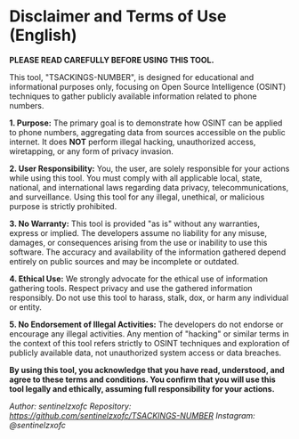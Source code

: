 # Disclaimer and Terms of Use (English)

**PLEASE READ CAREFULLY BEFORE USING THIS TOOL.**

This tool, "TSACKINGS-NUMBER", is designed for educational and informational purposes only, focusing on Open Source Intelligence (OSINT) techniques to gather publicly available information related to phone numbers. 

**1. Purpose:** The primary goal is to demonstrate how OSINT can be applied to phone numbers, aggregating data from sources accessible on the public internet. It does **NOT** perform illegal hacking, unauthorized access, wiretapping, or any form of privacy invasion.

**2. User Responsibility:** You, the user, are solely responsible for your actions while using this tool. You must comply with all applicable local, state, national, and international laws regarding data privacy, telecommunications, and surveillance. Using this tool for any illegal, unethical, or malicious purpose is strictly prohibited.

**3. No Warranty:** This tool is provided "as is" without any warranties, express or implied. The developers assume no liability for any misuse, damages, or consequences arising from the use or inability to use this software. The accuracy and availability of the information gathered depend entirely on public sources and may be incomplete or outdated.

**4. Ethical Use:** We strongly advocate for the ethical use of information gathering tools. Respect privacy and use the gathered information responsibly. Do not use this tool to harass, stalk, dox, or harm any individual or entity.

**5. No Endorsement of Illegal Activities:** The developers do not endorse or encourage any illegal activities. Any mention of "hacking" or similar terms in the context of this tool refers strictly to OSINT techniques and exploration of publicly available data, not unauthorized system access or data breaches.

**By using this tool, you acknowledge that you have read, understood, and agree to these terms and conditions. You confirm that you will use this tool legally and ethically, assuming full responsibility for your actions.**

*Author: sentinelzxofc*
*Repository: https://github.com/sentinelzxofc/TSACKINGS-NUMBER*
*Instagram: @sentinelzxofc*
